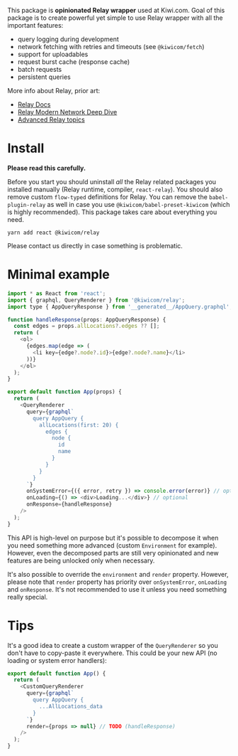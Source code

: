 This package is **opinionated Relay wrapper** used at Kiwi.com. Goal of this package is to create powerful yet simple to use Relay wrapper with all the important features:

- query logging during development
- network fetching with retries and timeouts (see `@kiwicom/fetch`)
- support for uploadables
- request burst cache (response cache)
- batch requests
- persistent queries

More info about Relay, prior art:

- [Relay Docs](https://facebook.github.io/relay/docs/en/introduction-to-relay.html)
- [Relay Modern Network Deep Dive](https://medium.com/entria/relay-modern-network-deep-dive-ec187629dfd3)
- [Advanced Relay topics](https://github.com/mrtnzlml/meta/blob/master/relay.md)

# Install

**Please read this carefully.**

Before you start you should uninstall _all_ the Relay related packages you installed manually (Relay runtime, compiler, `react-relay`). You should also  remove custom `flow-typed` definitions for Relay. You can remove the `babel-plugin-relay` as well in case you use `@kiwicom/babel-preset-kiwicom` (which  is highly recommended). This package takes care about everything you need.

```text
yarn add react @kiwicom/relay
```

Please contact us directly in case something is problematic.

# Minimal example

```js
import * as React from 'react';
import { graphql, QueryRenderer } from '@kiwicom/relay';
import type { AppQueryResponse } from '__generated__/AppQuery.graphql';

function handleResponse(props: AppQueryResponse) {
  const edges = props.allLocations?.edges ?? [];
  return (
    <ol>
      {edges.map(edge => (
        <li key={edge?.node?.id}>{edge?.node?.name}</li>
      ))}
    </ol>
  );
}

export default function App(props) {
  return (
    <QueryRenderer
      query={graphql`
        query AppQuery {
          allLocations(first: 20) {
            edges {
              node {
                id
                name
              }
            }
          }
        }
      `}
      onSystemError={({ error, retry }) => console.error(error)} // optional (Sentry maybe?)
      onLoading={() => <div>Loading...</div>} // optional
      onResponse={handleResponse}
    />
  );
}
```

This API is high-level on purpose but it's possible to decompose it when you need something more advanced (custom `Environment` for example). However, even the decomposed parts are still very opinionated and new features are being unlocked only when necessary.

It's also possible to override the `environment` and `render` property. However, please note that `render` property has priority over `onSystemError`, `onLoading` and `onResponse`. It's not recommended to use it unless you need something really special.

# Tips

It's a good idea to create a custom wrapper of the `QueryRenderer` so you don't have to copy-paste it everywhere. This could be your new API (no loading or system error handlers):

```js
export default function App() {
  return (
    <CustomQueryRenderer
      query={graphql`
        query AppQuery {
          ...AllLocations_data
        }
      `}
      render={props => null} // TODO (handleResponse)
    />
  );
}
```
